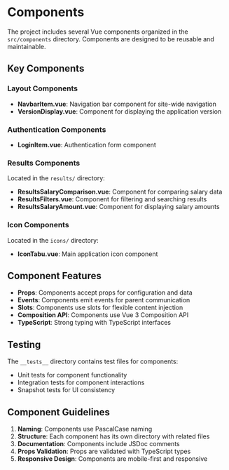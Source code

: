 # Components

The project includes several Vue components organized in the `src/components` directory. Components are designed to be reusable and maintainable.

## Key Components

### Layout Components
- **NavbarItem.vue**: Navigation bar component for site-wide navigation
- **VersionDisplay.vue**: Component for displaying the application version

### Authentication Components
- **LoginItem.vue**: Authentication form component

### Results Components
Located in the `results/` directory:
- **ResultsSalaryComparison.vue**: Component for comparing salary data
- **ResultsFilters.vue**: Component for filtering and searching results
- **ResultsSalaryAmount.vue**: Component for displaying salary amounts

### Icon Components
Located in the `icons/` directory:
- **IconTabu.vue**: Main application icon component

## Component Features

- **Props**: Components accept props for configuration and data
- **Events**: Components emit events for parent communication
- **Slots**: Components use slots for flexible content injection
- **Composition API**: Components use Vue 3 Composition API
- **TypeScript**: Strong typing with TypeScript interfaces

## Testing

The `__tests__` directory contains test files for components:
- Unit tests for component functionality
- Integration tests for component interactions
- Snapshot tests for UI consistency

## Component Guidelines

1. **Naming**: Components use PascalCase naming
2. **Structure**: Each component has its own directory with related files
3. **Documentation**: Components include JSDoc comments
4. **Props Validation**: Props are validated with TypeScript types
5. **Responsive Design**: Components are mobile-first and responsive
